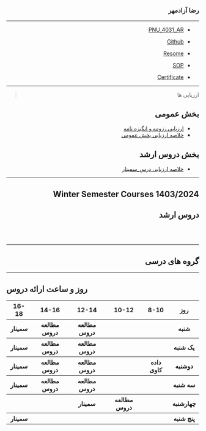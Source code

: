 # 
<div dir="rtl">


### رضا آزادمهر
 
---
- [PNU_4031_AR](https://github.com/reza-azadmehr/PNU_4031_AR)

- [Github](https://github.com/REZA-AZADMEHR)

- [Resome](https://REZA-AZADMEHR.github.io/resome/reza-azadmehr/resume/blob/f0447cc083674648bf90e39788f9d718205387ec/resumeh.htm)

- [SOP](https://REZA-AZADMEHR.github.io/sop/)

- [Certificate](https://REZA-AZADMEHR.github.io/certificate/)

------------------
> ارزیابی ها

##  بخش عمومی
- [ارزیابی رزومه و انگیزه نامه](https://github.com/reza-azadmehr/PNU_4031_AR/blob/main/_General/SZ_CV_CheckList_AR_4031.pdf)
- [خلاصه ارزیابی بخش عمومی](https://github.com/reza-azadmehr/PNU_4031_AR/blob/e7249604852a567be5e498f455d0a0ec88ef896f/_General/SZ_GeneralSection_CheckList_AR_4031.pdf)

##  بخش دروس ارشد


- [خلاصه ارزیابی درس_سمینار]()

------------------
## Winter Semester Courses 1403/2024

## دروس ارشد

<br>
<br>

--------------

## گروه های درسی


 
    
------------------

<div dir="ltr">

## روز و ساعت ارائه دروس

<table style="width:100%">
  <tr>
    <th >16-18</th>
    <th >14-16</th>
    <th >12-14</th>
    <th>10-12</th>
    <th>8-10</th>
    <th>روز</th>
  </tr>
  <tr>
    <th >سمینار</th>
    <th >مطالعه دروس</th>
    <th >مطالعه دروس</th>
    <th></th>
    <th></th>
    <th>شنبه</th>
  </tr>
   <tr>
    <th >سمینار</th>
    <th >مطالعه دروس</th>
    <th>مطالعه دروس</th>
    <th></th>
    <th > </th>
    <th>یک شنبه</th>
  </tr>
   <tr>
     <th >سمینار</th>
    <th>مطالعه دروس</th>
     <th>مطالعه دروس</th>
     <th></th>
    <th >داده کاوی</th>
    <th>دوشنبه</th>
  </tr>
   <tr>
    <th >سمینار</th>
     <th>مطالعه دروس</th>
    <th>مطالعه دروس</th>
    <th></th>
    <th >  </th>
    <th>سه شنبه</th>
  </tr>
   <tr>
    <th></th>
    <th ></th>
    <th>سمینار</th>
    <th>مطالعه دروس</th>
     <th > </th>
    <th>چهارشنبه</th>
  </tr>
   <tr>
    <th > سمینار </th>
     <th ></th>
     <th ></th>
    <th> </th>
    <th></th>
    <th>پنج شنبه</th>
  </tr>
</table>

 
